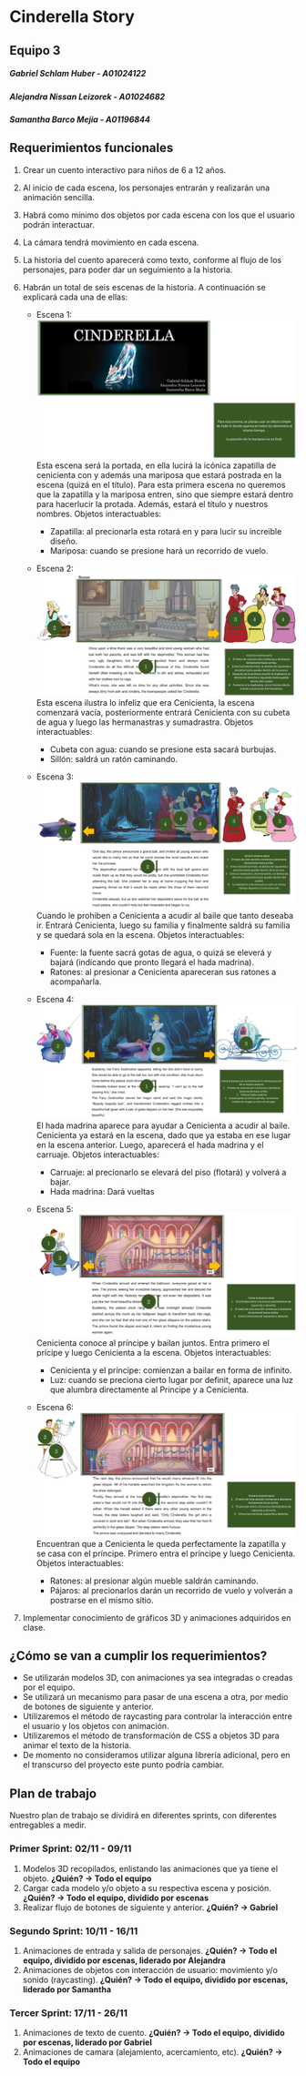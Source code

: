 # Cinderella Story
## Equipo 3
##### Gabriel Schlam Huber - A01024122
##### Alejandra Nissan Leizorek - A01024682
##### Samantha Barco Mejia - A01196844

## Requerimientos funcionales
1. Crear un cuento interactivo para niños de 6 a 12 años.
2. Al inicio de cada escena, los personajes entrarán y realizarán una animación sencilla.
3. Habrá como mínimo dos objetos por cada escena con los que el usuario podrán interactuar.
4. La cámara tendrá movimiento en cada escena.
5. La historia del cuento aparecerá como texto, conforme al flujo de los personajes, para poder dar un seguimiento a la historia.
6. Habrán un total de seis escenas de la historia.
A continuación se explicará cada una de ellas:

    * Escena 1:
    ![Escena 1](https://github.com/gabschlam/Graficas_Computacionales_Proyecto/blob/main/Readme%20Files/Scene1.png)
    Esta escena será la portada, en ella lucirá la icónica zapatilla de cenicienta con y además una mariposa que estará postrada en la escena (quizá en el título). Para esta primera escena no queremos que la zapatilla y la mariposa entren, sino que siempre estará dentro para hacerlucir la protada. Además, estará el título y nuestros nombres.
        Objetos interactuables:
        - Zapatilla: al precionarla esta rotará en y para lucir su increible diseño. 
        - Mariposa: cuando se presione hará un recorrido de vuelo. 

    * Escena 2:
    ![Escena 2](https://github.com/gabschlam/Graficas_Computacionales_Proyecto/blob/main/Readme%20Files/Scene2.png)
    Esta escena ilustra lo infeliz que era Cenicienta, la escena comenzará vacía, posteriormente entrará Cenicienta con su cubeta de agua y luego las hermanastras y sumadrastra. 
        Objetos interactuables:
        - Cubeta con agua: cuando se presione esta sacará burbujas.
        - Sillón: saldrá un ratón caminando. 

    * Escena 3:
    ![Escena 3](https://github.com/gabschlam/Graficas_Computacionales_Proyecto/blob/main/Readme%20Files/Scene3.png)
    Cuando le prohiben a Cenicienta a acudir al baile que tanto deseaba ir. Entrará Cenicienta, luego su familia y finalmente saldrá su familia y se quedará sola en la escena. 
        Objetos interactuables:
        - Fuente: la fuente sacrá gotas de agua, o quizá se eleverá y bajará (indicando que pronto llegará el hada madrina). 
        - Ratones: al presionar a Cenicienta apareceran sus ratones a acompañarla. 

    * Escena 4:
    ![Escena 4](https://github.com/gabschlam/Graficas_Computacionales_Proyecto/blob/main/Readme%20Files/Scene4.png)
    El hada madrina aparece para ayudar a Cenicienta a acudir al baile. Cenicienta ya estará en la escena, dado que ya estaba en ese lugar en la escena anterior. Luego, aparecerá el hada madrina y el carruaje. 
        Objetos interactuables:
        - Carruaje: al precionarlo se elevará del piso (flotará) y volverá a bajar. 
        - Hada madrina: Dará vueltas

    * Escena 5:
    ![Escena 5](https://github.com/gabschlam/Graficas_Computacionales_Proyecto/blob/main/Readme%20Files/Scene5.png)
    Cenicienta conoce al príncipe y bailan juntos. Entra primero el prícipe y luego Cenicienta a la escena. 
        Objetos interactuables:
        - Cenicienta y el príncipe: comienzan a bailar en forma de infinito. 
        - Luz: cuando se preciona cierto lugar por definit, aparece una luz que alumbra directamente al Principe y a Cenicienta. 

    * Escena 6: 
    ![Escena 6](https://github.com/gabschlam/Graficas_Computacionales_Proyecto/blob/main/Readme%20Files/Scene6.png)
    Encuentran que a Cenicienta le queda perfectamente la zapatilla y se casa con el príncipe. Primero entra el príncipe y luego Cenicienta. 
        Objetos interactuables:
        - Ratones: al presionar algún mueble saldrán caminando. 
        - Pájaros: al precionarlos darán un recorrido de vuelo y volverán a postrarse en el mismo sitio. 

7. Implementar conocimiento de gráficos 3D y animaciones adquiridos en clase.

## ¿Cómo se van a cumplir los requerimientos?
* Se utilizarán modelos 3D, con animaciones ya sea integradas o creadas por el equipo.
* Se utilizará un mecanismo para pasar de una escena a otra, por medio de botones de siguiente y anterior.
* Utilizaremos el método de raycasting para controlar la interacción entre el usuario y los objetos con animación.
* Utilizaremos el método de transformación de CSS a objetos 3D para animar el texto de la historia.
* De momento no consideramos utilizar alguna librería adicional, pero en el transcurso del proyecto este punto podría cambiar.

## Plan de trabajo
Nuestro plan de trabajo se dividirá en diferentes sprints, con diferentes entregables a medir.
### Primer Sprint: 02/11 - 09/11
1. Modelos 3D recopilados, enlistando las animaciones que ya tiene el objeto. **¿Quién? -> Todo el equipo**
2. Cargar cada modelo y/o objeto a su respectiva escena y posición. **¿Quién? -> Todo el equipo, dividido por escenas**
3. Realizar flujo de botones de siguiente y anterior. **¿Quién? -> Gabriel**
### Segundo Sprint: 10/11 - 16/11
1. Animaciones de entrada y salida de personajes. **¿Quién? -> Todo el equipo, dividido por escenas, liderado por Alejandra**
2. Animaciones de objetos con interacción de usuario: movimiento y/o sonido (raycasting). **¿Quién? -> Todo el equipo, dividido por escenas, liderado por Samantha**
### Tercer Sprint: 17/11 - 26/11
1. Animaciones de texto de cuento. **¿Quién? -> Todo el equipo, dividido por escenas, liderado por Gabriel**
2. Animaciones de camara (alejamiento, acercamiento, etc). **¿Quién? -> Todo el equipo**
